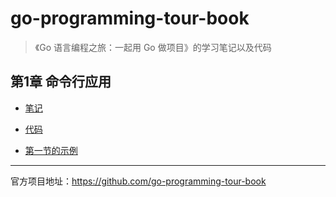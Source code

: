 # go-programming-tour-book

>《Go 语言编程之旅：一起用 Go 做项目》的学习笔记以及代码

## 第1章 命令行应用

- [笔记](https://github.com/jacoesad/go-programming-tour-book/tree/master/notes/chapter-1.md)

- [代码](https://github.com/jacoesad/go-programming-tour-book/tree/master/tour)

- [第一节的示例](https://github.com/jacoesad/go-programming-tour-book/tree/master/example)




------

官方项目地址：https://github.com/go-programming-tour-book